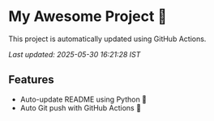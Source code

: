 # My Awesome Project 🚀

This project is automatically updated using GitHub Actions.

_Last updated: 2025-05-30 16:21:28 IST_

## Features
- Auto-update README using Python 🐍
- Auto Git push with GitHub Actions 🤖
